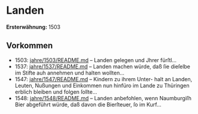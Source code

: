 # Landen

**Ersterwähnung:** 1503

## Vorkommen
- 1503: [jahre/1503/README.md](../jahre/1503/README.md) – Landen gelegen und Jhrer fürſtl...
- 1537: [jahre/1537/README.md](../jahre/1537/README.md) – Landen machen würde, daß ſie
dieſelbe im Stifte auh annehmen und halten wollten...
- 1547: [jahre/1547/README.md](../jahre/1547/README.md) – Kindern zu ihrem Unter-
halt an Landen, Leuten, Nußungen und Einkommen nun
hinfüro im Lande zu Thüringen erblich bleiben und folgen
ſollte...
- 1548: [jahre/1548/README.md](../jahre/1548/README.md) – Landen anbefohlen, wenn Naumburgiſh Bier
abgeführt würde, daß davon die Bierſteuer, ſo im Kurf...
